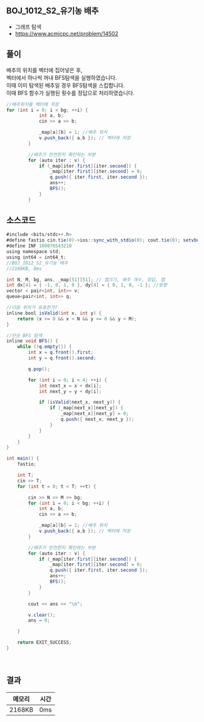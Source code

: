 ## BOJ_1012_S2_유기농 배추
- 그래프 탐색
- https://www.acmicpc.net/problem/14502



## 풀이

배추의 위치를 벡터에 집어넣은 후, <br/>
벡터에서 하나씩 꺼내 BFS탐색을 실행하였습니다. <br/>
이때 이미 탐색된 배추일 경우 BFS탐색을 스킵합니다. <br/>
이때 BFS 함수가 실행된 횟수를 정답으로 처리하였습니다. <br/>

~~~java
//배추위치를 벡터에 저장
for (int i = 0; i < bg; ++i) {
			int a, b;
			cin >> a >> b;

			_map[a][b] = 1; //배추 위치
			v.push_back({ a,b }); // 벡터에 저장
		}

		//배추가 안전한지 확인하는 부분
		for (auto iter : v) {
			if (_map[iter.first][iter.second]) {
				_map[iter.first][iter.second] = 0;
				q.push({ iter.first, iter.second });
				ans++;
				BFS();
			}
		}
~~~



## 소스코드
~~~java
#include <bits/stdc++.h>
#define fastio cin.tie(0)->ios::sync_with_stdio(0); cout.tie(0); setvbuf(stdout, nullptr, _IOFBF, BUFSIZ);
#define INF 109876543210
using namespace std;
using int64 = int64_t;
//BOJ_1012_S2_유기농 배추
//2168KB, 0ms

int N, M, bg, ans, _map[51][51]; // 맵크기, 배추 개수, 정답, 맵
int dx[4] = { -1, 0, 1, 0 }, dy[4] = { 0, 1, 0, -1 }; //방향
vector < pair<int, int>> v;
queue<pair<int, int>> q;

//다음 위치가 유효한가?
inline bool isValid(int x, int y) {
	return (x >= 0 && x < N && y >= 0 && y < M);
}

//단순 BFS 탐색
inline void BFS() {
	while (!q.empty()) {
		int x = q.front().first;
		int y = q.front().second;

		q.pop();

		for (int i = 0; i < 4; ++i) {
			int next_x = x + dx[i];
			int next_y = y + dy[i];

			if (isValid(next_x, next_y)) {
				if (_map[next_x][next_y]) {
					_map[next_x][next_y] = 0;
					q.push({ next_x, next_y });
				}
			}
		}
	}
}

int main() {
	fastio;

	int T;
	cin >> T;
	for (int t = 0; t < T; ++t) {

		cin >> N >> M >> bg;
		for (int i = 0; i < bg; ++i) {
			int a, b;
			cin >> a >> b;

			_map[a][b] = 1; //배추 위치
			v.push_back({ a,b }); // 벡터에 저장
		}

		//배추가 안전한지 확인하는 부분
		for (auto iter : v) {
			if (_map[iter.first][iter.second]) {
				_map[iter.first][iter.second] = 0;
				q.push({ iter.first, iter.second });
				ans++;
				BFS();
			}
		}

		cout << ans << "\n";

		v.clear();
		ans = 0;

	}

	return EXIT_SUCCESS;
}
~~~


<br/>



## 결과 

| 메모리  | 시간 |
|----|----|
| 2168KB| 0ms|


